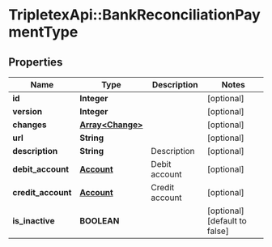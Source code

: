# TripletexApi::BankReconciliationPaymentType

## Properties
Name | Type | Description | Notes
------------ | ------------- | ------------- | -------------
**id** | **Integer** |  | [optional] 
**version** | **Integer** |  | [optional] 
**changes** | [**Array&lt;Change&gt;**](Change.md) |  | [optional] 
**url** | **String** |  | [optional] 
**description** | **String** | Description | [optional] 
**debit_account** | [**Account**](Account.md) | Debit account | [optional] 
**credit_account** | [**Account**](Account.md) | Credit account | [optional] 
**is_inactive** | **BOOLEAN** |  | [optional] [default to false]


